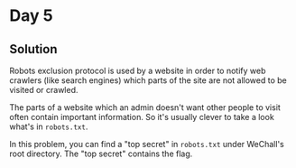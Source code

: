# Day 5

## Solution
Robots exclusion protocol is used by a website in order to notify web crawlers (like search engines) which parts of the site are not allowed to be visited or crawled.

The parts of a website which an admin doesn't want other people to visit often contain important information. So it's usually clever to take a look what's in `robots.txt`.

In this problem, you can find a "top secret" in `robots.txt` under WeChall's root directory. The "top secret" contains the flag.
